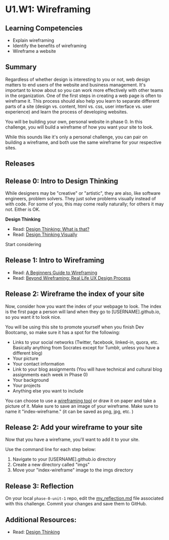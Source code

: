 # U1.W1: Wireframing

## Learning Competencies
- Explain wireframing
- Identify the benefits of wireframing
- Wireframe a website 


## Summary

Regardless of whether design is interesting to you or not, web design
matters to end users of the website and business management.  It's
important to know about so you can work more effectively with other
teams in the organization.  One of the first steps in creating a web page
is often to wireframe it. This process should also help you learn to separate different parts of a site (design vs. content, html vs. css, user interface vs. user experience) and learn the process of developing websites.

You will be building your own, personal website in phase 0. In this challenge, you will build a wireframe of how you want your site to look. 

While this sounds like it's only a personal challenge, you can pair on building a wireframe, and both use the same wireframe for your respective sites. 

## Releases

## Release 0: Intro to Design Thinking

While designers may be "creative" or "artistic", they are also, like
software engineers, problem solvers. They just solve problems visually
instead of with code. For some of you, this may come really naturally;
for others it may not. Either is OK. 
 

**Design Thinking**
- Read: [Design Thinking: What is that?](http://www.fastcompany.com/919258/design-thinking-what)
- Read: [Design Thinking Visually](http://visual.ly/what-design-thinking)

Start considering 

## Release 1: Intro to Wireframing

- Read: [A Beginners Guide to Wireframing](http://webdesign.tutsplus.com/tutorials/a-beginners-guide-to-wireframing--webdesign-7399)
- Read: [Beyond Wireframing: Real Life UX Design Process](http://uxdesign.smashingmagazine.com/2012/08/29/beyond-wireframing-real-life-ux-design-process/)

## Release 2: Wireframe the index of your site
Now, consider how you want the index of your webpage to look. The index is the first page a person will land when they go to [USERNAME].github.io, so you want it to look nice. 

You will be using this site to promote yourself when you finish Dev Bootcamp, so make sure it has a spot for the following:
  - Links to your social networks (Twitter, facebook, linked-in, quora, etc. Basically anything from Socrates except for Tumblr, unless you have a different blog)
  - Your picture
  - Your contact information
  - Link to your blog assignments (You will have technical and cultural blog assignments each week in Phase 0)
  - Your background
  - Your projects
  - Anything else you want to include


You can choose to use a [wireframing tool](http://mashable.com/2010/07/15/wireframing-tools/) or draw it on paper and take a picture of it. Make sure to save an image of your wireframe. Make sure to name it "index-wireframe." (it can be saved as png, jpg, etc. )

## Release 2: Add your wireframe to your site

Now that you have a wireframe, you'll want to add it to your site. 

Use the command line for each step below:
  1. Navigate to your [USERNAME].github.io directory
  2. Create a new directory called "imgs"
  3. Move your "index-wireframe" image to the imgs directory

## Release 3: Reflection
On your local `phase-0-unit-1` repo, edit the [my_reflection.md](my_reflection.md) file associated with this challenge. Commit your changes and save them to GitHub. 

## Additional Resources:
- Read: [Design Thinking](http://en.wikipedia.org/wiki/Design_thinking)

